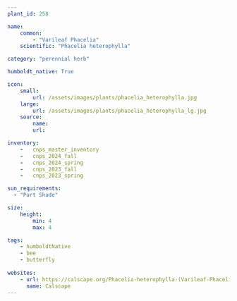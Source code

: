 ```yaml
---
plant_id: 258 

name: 
    common:  
        - "Varileaf Phacelia" 
    scientific: "Phacelia heterophylla"   

category: "perennial herb"

humboldt_native: True

icon: 
    small: 
        url: /assets/images/plants/phacelia_heterophylla.jpg     
    large: 
        url: /assets/images/plants/phacelia_heterophylla_lg.jpg 
    source: 
        name: 
        url: 

inventory: 
    -   cnps_master_inventory
    -   cnps_2024_fall
    -   cnps_2024_spring
    -   cnps_2023_fall
    -   cnps_2023_spring

sun_requirements:
  - "Part Shade"

size:
    height: 
        min: 4
        max: 4 

tags:
    - humboldtNative
    - bee
    - butterfly
 
websites: 
    - url: https://calscape.org/Phacelia-heterophylla-(Varileaf-Phacelia)  
      name: Calscape
---
```

